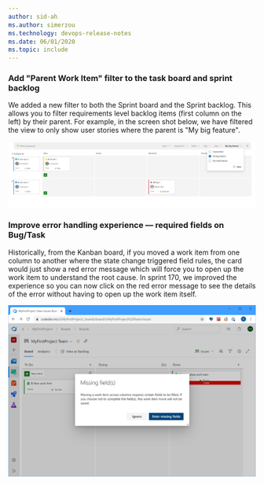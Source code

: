 ```yaml
---
author: sid-ah
ms.author: simerzou
ms.technology: devops-release-notes
ms.date: 06/01/2020
ms.topic: include
---
```


### Add "Parent Work Item" filter to the task board and sprint backlog

We added a new filter to both the Sprint board and the Sprint backlog. This allows you to filter requirements level backlog items (first column on the left) by their parent. For example, in the screen shot below, we have filtered the view to only show user stories where the parent is "My big feature".

![Add Parent Work Item filter.](../../media/170-boards-0-0.png)

### Improve error handling experience –– required fields on Bug/Task

Historically, from the Kanban board, if you moved a work item from one column to another where the state change triggered field rules, the card would just show a red error message which will force you to open up the work item to understand the root cause. In sprint 170, we improved the experience so you can now click on the red error message to see the details of the error without having to open up the work item itself.

![Select error message to see details.](../../media/170-boards-0-1.png)
